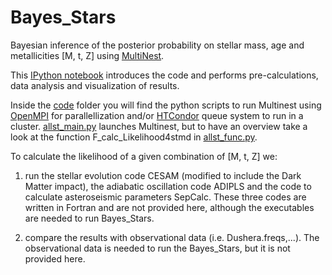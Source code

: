 # Bayes_Stars
Bayesian inference of the posterior probability on stellar mass, age and metallicities [M, t, Z] using [MultiNest](https://ccpforge.cse.rl.ac.uk/gf/project/multinest/).

This [IPython notebook](DataAnalysis_StarDM.ipynb) introduces the code and performs pre-calculations, data analysis and visualization of results.

Inside the [code](code/) folder you will find the python scripts to run Multinest using [OpenMPI](http://www.open-mpi.org/) for parallellization and/or [HTCondor](http://research.cs.wisc.edu/htcondor/) queue system to run in a cluster. [allst_main.py](code/allst_main.py) launches Multinest, but to have an overview take a look at the function F_calc_Likelihood4stmd in [allst_func.py](code/allst_func.py).

To calculate the likelihood of a given combination of [M, t, Z] we:

1) run the stellar evolution code CESAM (modified to include the Dark Matter impact), the adiabatic oscillation code ADIPLS and the code to calculate asteroseismic parameters SepCalc. These three codes are written in Fortran and are not provided here, although the executables are needed to run Bayes_Stars.

2) compare the results with observational data (i.e. Dushera.freqs,...). The observational data is needed to run the Bayes_Stars, but it is not provided here.
